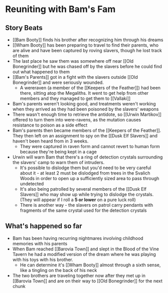 # Reuniting with Bam's Fam
## Story Beats
* [[Bam Booty]] finds his brother after recognizing him through his dreams
* [[Wham Booty]] has been preparing to travel to find their parents, who are alive and have been captured by roving slavers, though he lost track of them
* The last place he saw them was somewhere off near [[Old Bonegrinder]] but he was chased off by the slavers before he could find out what happened to them
* [[Bam's Parents]] got in a fight with the slavers outside [[Old Bonegrinder]] and were seriously wounded.
  * A wereraven (a member of the [[Keepers of the Feather]]) had been there, sitting atop the Megaliths. It went to get help from other members and they managed to get them to [[Vallaki]]
* Bam's parents weren't looking good, and treatments weren't working when they arrived as they had been poisoned by the slavers' weapons
* There wasn't enough time to retrieve the antidote, so [[Urwin Martikov]] offered to turn them into were-ravens, as the mutation causes resistance to poison as a side effect
* Bam's parents then became members of the [[Keepers of the Feather]]. They then left on an assignment to spy on the [[Dusk Elf Slavers]] and haven't been heard from in 3 weeks.
  * They were captured in raven form and cannot revert to human form because they're being kept in a cage
* Urwin will warn Bam that there's a ring of detection crystals surrounding the slavers' camp to warn them of intruders. 
  * It's possible to dislodge them but you'd need to be very careful about it - at least 2 must be dislodged from trees in the Svalich Woods in order to open up a sufficiently sized area to pass through undetected
  * It's also being patrolled by several members of the [[Dusk Elf Slavers]] who may show up while trying to dislodge the crystals. (They will appear if I roll a **5 or lower** on a pure luck roll)
  * There is another way - the slavers on patrol carry pendants with fragments of the same crystal used for the detection crystals

## What's happened so far
* Bam has been having recurring nightmares involving childhood memories with his parents
* When Bam reached [[Barovia Town]] and slept in the Blood of the Vine Tavern he had a modified version of the dream where he was playing with his toys with his brother.
  * He can determine it's [[Wham Booty]] almost through a sixth sense, like a tingling on the back of his neck
* The two brothers are traveling together now after they met up in [[Barovia Town]] and are on their way to [[Old Bonegrinder]] for the next chunk